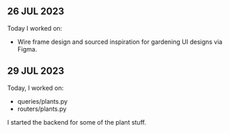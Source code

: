 ## 26 JUL 2023

Today I worked on:

* Wire frame design and sourced inspiration for gardening UI designs via Figma.

## 29 JUL 2023
Today, I worked on:

* queries/plants.py
* routers/plants.py

I started the backend for some of the plant stuff.
